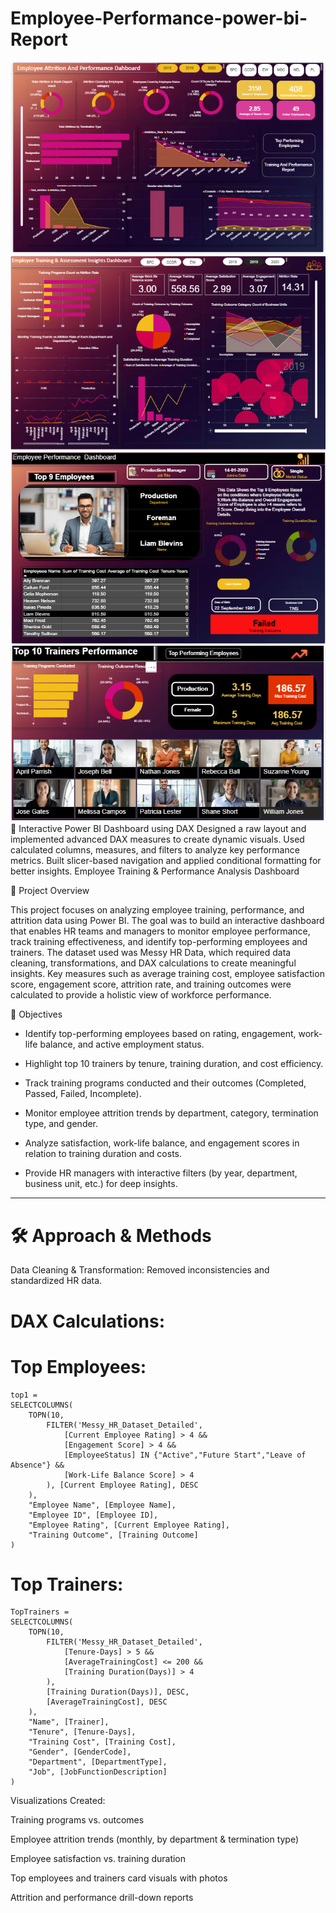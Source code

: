# Employee-Performance-power-bi-Report
![Dash1](Employee%20powerbi%201.png)
![Dash2](Employee%20power%20bi%202.png)
![Dash3](Employee%20powerbi%203.png)
![Dash4](Employee%20powerbi%204.png)
🚀 Interactive Power BI Dashboard using DAX Designed a raw layout and implemented advanced DAX measures to create dynamic visuals. Used calculated columns, measures, and filters to analyze key performance metrics. Built slicer-based navigation and applied conditional formatting for better insights.
Employee Training & Performance Analysis Dashboard

📌 Project Overview

This project focuses on analyzing employee training, performance, and attrition data using Power BI. The goal was to build an interactive dashboard that enables HR teams and managers to monitor employee performance, track training effectiveness, and identify top-performing employees and trainers.
The dataset used was Messy HR Data, which required data cleaning, transformations, and DAX calculations to create meaningful insights. Key measures such as average training cost, employee satisfaction score, engagement score, attrition rate, and training outcomes were calculated to provide a holistic view of workforce performance.



🎯 Objectives

- Identify top-performing employees based on rating, engagement, work-life balance, and active employment status.

- Highlight top 10 trainers by tenure, training duration, and cost efficiency.

- Track training programs conducted and their outcomes (Completed, Passed, Failed, Incomplete).

- Monitor employee attrition trends by department, category, termination type, and gender.

- Analyze satisfaction, work-life balance, and engagement scores in relation to training duration and costs.

- Provide HR managers with interactive filters (by year, department, business unit, etc.) for deep insights.



---

# 🛠️ Approach & Methods

Data Cleaning & Transformation: Removed inconsistencies and standardized HR data.

# DAX Calculations:

# Top Employees:
```Dax
top1 = 
SELECTCOLUMNS(
    TOPN(10, 
        FILTER('Messy_HR_Dataset_Detailed',
            [Current Employee Rating] > 4 &&
            [Engagement Score] > 4 &&
            [EmployeeStatus] IN {"Active","Future Start","Leave of Absence"} &&
            [Work-Life Balance Score] > 4
        ), [Current Employee Rating], DESC
    ),
    "Employee Name", [Employee Name],
    "Employee ID", [Employee ID],
    "Employee Rating", [Current Employee Rating],
    "Training Outcome", [Training Outcome]
)
```
# Top Trainers:
```Dax
TopTrainers =
SELECTCOLUMNS(
    TOPN(10,
        FILTER('Messy_HR_Dataset_Detailed',
            [Tenure-Days] > 5 &&
            [AverageTrainingCost] <= 200 &&
            [Training Duration(Days)] > 4
        ),
        [Training Duration(Days)], DESC,
        [AverageTrainingCost], DESC
    ),
    "Name", [Trainer],
    "Tenure", [Tenure-Days],
    "Training Cost", [Training Cost],
    "Gender", [GenderCode],
    "Department", [DepartmentType],
    "Job", [JobFunctionDescription]
)
```

Visualizations Created:

Training programs vs. outcomes

Employee attrition trends (monthly, by department & termination type)

Employee satisfaction vs. training duration

Top employees and trainers card visuals with photos

Attrition and performance drill-down reports
